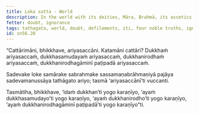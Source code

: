 ```yaml
---
title: Loka sutta - World
description: In the world with its deities, Māra, Brahmā, its ascetics and brahmins, kings and commoners, the Tathāgata is noble; therefore, these are called the Noble Truths.
fetter: doubt, ignorance
tags: tathagata, world, doubt, defilements, iti, four noble truths, ignorance, doubt, sn, sn45-56, sn56
id: sn56.28
---
```


“Cattārimāni, bhikkhave, ariyasaccāni. Katamāni cattāri? Dukkhaṁ ariyasaccaṁ, dukkhasamudayaṁ ariyasaccaṁ, dukkhanirodhaṁ ariyasaccaṁ, dukkhanirodhagāminī paṭipadā ariyasaccaṁ.

Sadevake loke samārake sabrahmake sassamaṇabrāhmaṇiyā pajāya sadevamanussāya tathāgato ariyo; tasmā ‘ariyasaccānī’ti vuccanti.

Tasmātiha, bhikkhave, ‘idaṁ dukkhan’ti yogo karaṇīyo,
‘ayaṁ dukkhasamudayo’ti yogo karaṇīyo,
‘ayaṁ dukkhanirodho’ti yogo karaṇīyo,
‘ayaṁ dukkhanirodhagāminī paṭipadā’ti yogo karaṇīyo”ti.